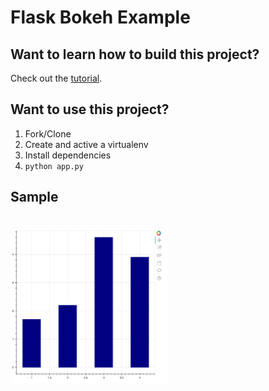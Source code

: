 # Flask Bokeh Example

## Want to learn how to build this project?

Check out the [tutorial](tutorial.md).

## Want to use this project?

1. Fork/Clone
1. Create and active a virtualenv
1. Install dependencies
1. `python app.py`

## Sample

<div>
  <img src="flask-bokeh-chart.png" style="max-width: 50%; border:0; box-shadow: none; padding-top:20px" alt="flask and bokeh">
</div>
